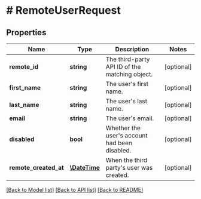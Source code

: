 # # RemoteUserRequest

## Properties

Name | Type | Description | Notes
------------ | ------------- | ------------- | -------------
**remote_id** | **string** | The third-party API ID of the matching object. | [optional]
**first_name** | **string** | The user&#39;s first name. | [optional]
**last_name** | **string** | The user&#39;s last name. | [optional]
**email** | **string** | The user&#39;s email. | [optional]
**disabled** | **bool** | Whether the user&#39;s account had been disabled. | [optional]
**remote_created_at** | [**\DateTime**](\DateTime.md) | When the third party&#39;s user was created. | [optional]

[[Back to Model list]](../../README.md#models) [[Back to API list]](../../README.md#endpoints) [[Back to README]](../../README.md)

